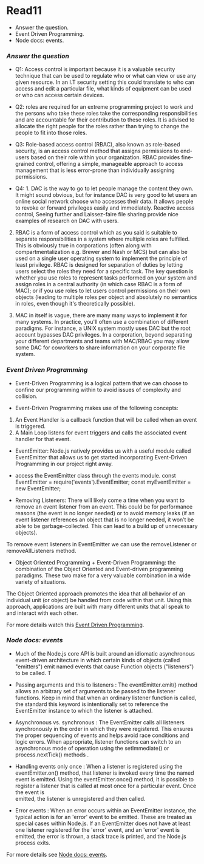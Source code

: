 # Read11
* Answer the question.
* Event Driven Programming.
* Node docs: events.

### *Answer the question*
- Q1: Access control is important because it is a valuable security technique that can be used to regulate who or what can view or use any given 
resource. In an I.T security setting this could translate to who can access and edit a particular file, what kinds of equipment can be used or who 
can access certain devices. 

- Q2: roles are required for an extreme programming project to work and the persons who take these roles take the corresponding responsibilities 
and are accountable for their contribution to these roles. It is advised to allocate the right people for the roles rather than trying to change 
the people to fit into those roles.

- Q3: Role-based access control (RBAC), also known as role-based security, is an access control method that assigns permissions to end-users based 
on their role within your organization. RBAC provides fine-grained control, offering a simple, manageable approach to access management that is 
less error-prone than individually assigning permissions. 

- Q4: 1. DAC is the way to go to let people manage the content they own. It might sound obvious, but for instance DAC is very good to let users an 
online social network choose who accesses their data. It allows people to revoke or forward privileges easily and immediately. Reactive access 
control, Seeing further and Laissez-faire file sharing provide nice examples of research on DAC with users.

2. RBAC is a form of access control which as you said is suitable to separate responsibilities in a system where multiple roles are fulfilled. 
This is obviously true in corporations (often along with compartmentalization e.g. Brewer and Nash or MCS) but can also be used on a single user 
operating system to implement the principle of least privilege. RBAC is designed for separation of duties by letting users select the roles they 
need for a specific task. The key question is whether you use roles to represent tasks performed on your system and assign roles in a central 
authority (in which case RBAC is a form of MAC); or if you use roles to let users control permissions on their own objects (leading to multiple 
roles per object and absolutely no semantics in roles, even though it's theoretically possible).

3. MAC in itself is vague, there are many many ways to implement it for many systems. In practice, you'll often use a combination of different 
paradigms. For instance, a UNIX system mostly uses DAC but the root account bypasses DAC privileges. In a corporation, beyond separating your 
different departments and teams with MAC/RBAC you may allow some DAC for coworkers to share information on your corporate file system.



### *Event Driven Programming*
- Event-Driven Programming is a logical pattern that we can choose to confine our programming within to avoid issues of complexity and collision.

- Event-Driven Programming makes use of the following concepts:
1. An Event Handler is a callback function that will be called when an event is triggered.
2. A Main Loop listens for event triggers and calls the associated event handler for that event.

- EventEmitter:
Node.js natively provides us with a useful module called EventEmitter that allows us to get started incorporating Event-Driven Programming in our 
project right away.

- access the EventEmitter class through the events module. 
     const EventEmitter = require('events').EventEmitter;
     const myEventEmitter = new EventEmitter;

- Removing Listeners:
There will likely come a time when you want to remove an event listener from an event. This could be for performance reasons (the event is no 
longer needed) or to avoid memory leaks (if an event listener references an object that is no longer needed, it won’t be able to be 
garbage-collected. This can lead to a build up of unnecessary objects).

To remove event listeners in EventEmitter we can use the removeListener or removeAllListeners method. 

- Object Oriented Programming + Event-Driven Programming:
the combination of the Object Oriented and Event-driven programming paradigms. These two make for a very valuable combination in a wide variety of 
situations.

The Object Oriented approach promotes the idea that all behavior of an individual unit (or object) be handled from code within that unit. Using 
this approach, applications are built with many different units that all speak to and interact with each other.

For more details watch this [Event Driven Programming](https://www.digitalocean.com/community/tutorials/nodejs-event-driven-programming).

### *Node docs: events*
- Much of the Node.js core API is built around an idiomatic asynchronous event-driven architecture in which certain kinds of objects (called 
"emitters") emit named events that cause Function objects ("listeners") to be called.
T
- Passing arguments and this to listeners : The eventEmitter.emit() method allows an arbitrary set of arguments to be passed to the listener 
functions. Keep in mind that when an ordinary listener function is called, the standard this keyword is intentionally set to reference the 
EventEmitter instance to which the listener is attached.

- Asynchronous vs. synchronous : The EventEmitter calls all listeners synchronously in the order in which they were registered. This ensures the 
proper sequencing of events and helps avoid race conditions and logic errors. When appropriate, listener functions can switch to an asynchronous 
mode of operation using the setImmediate() or process.nextTick() methods .

- Handling events only once : When a listener is registered using the eventEmitter.on() method, that listener is invoked every time the named 
event is emitted.
Using the eventEmitter.once() method, it is possible to register a listener that is called at most once for a particular event. Once the event is  
emitted, the listener is unregistered and then called.

- Error events : When an error occurs within an EventEmitter instance, the typical action is for an 'error' event to be emitted. These are treated 
as special cases within Node.js.
If an EventEmitter does not have at least one listener registered for the 'error' event, and an 'error' event is emitted, the error is thrown, a 
stack trace is printed, and the Node.js process exits.

For more details see [Node docs: events](https://nodejs.org/api/events.html).

